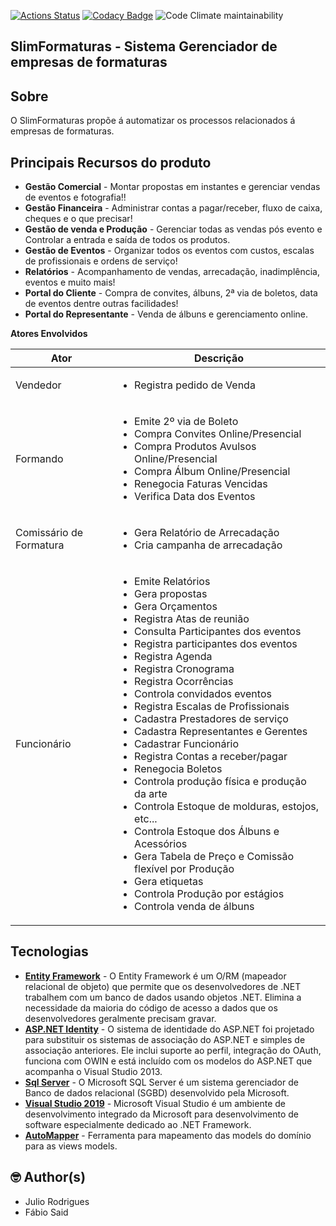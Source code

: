 [![Actions Status](https://github.com/XSLIMBR/slimformaturas-api/workflows/CI/badge.svg)](https://github.com/XSLIMBR/slimformaturas-api)
[![Codacy Badge](https://app.codacy.com/project/badge/Grade/89e2f9a653224a5fa4bbf27e56d8a439)](https://www.codacy.com/gh/XSLIMBR/slimformaturas-api?utm_source=github.com&amp;utm_medium=referral&amp;utm_content=XSLIMBR/slimformaturas-api&amp;utm_campaign=Badge_Grade)
![Code Climate maintainability](https://img.shields.io/codeclimate/maintainability-percentage/XSLIMBR/slimformaturas-api?style=flat-square)

## **SlimFormaturas - Sistema Gerenciador de empresas de formaturas**
## **Sobre**

O SlimFormaturas propõe á automatizar os processos relacionados á empresas de formaturas.

## **Principais Recursos do produto**
- **Gestão Comercial** - Montar propostas em instantes e gerenciar vendas de eventos e fotografia!!
- **Gestão Financeira** - Administrar contas a pagar/receber, fluxo de caixa, cheques e o que precisar!
- **Gestão de venda e Produção** - Gerenciar todas as vendas pós evento e Controlar a entrada e saída de todos os produtos.
- **Gestão de Eventos** - Organizar todos os eventos com custos, escalas de profissionais e ordens de serviço!
- **Relatórios** - Acompanhamento de vendas, arrecadação, inadimplência, eventos e muito mais!
- **Portal do Cliente** - Compra de convites, álbuns, 2ª via de boletos, data de eventos dentre outras facilidades!
- **Portal do Representante** - Venda de álbuns e gerenciamento online.

**Atores Envolvidos**

|Ator| Descrição |
|--|--|
| Vendedor  | <ul><li>Registra pedido de Venda</li></ul>   |
|Formando|<ul><li>Emite 2º via de Boleto<li>Compra Convites Online/Presencial<li>Compra Produtos Avulsos Online/Presencial<li>Compra Álbum Online/Presencial<li>Renegocia Faturas Vencidas<li>Verifica Data dos Eventos</li></ul>|
|Comissário de Formatura|<ul><li>Gera Relatório de Arrecadação<li>Cria campanha de arrecadação</li></ul> |
|Funcionário|<ul><li>Emite Relatórios<li>Gera propostas<li>Gera Orçamentos<li>Registra Atas de reunião<li>Consulta Participantes dos eventos<li>Registra participantes dos eventos<li>Registra Agenda<li>Registra Cronograma<li>Registra Ocorrências<li>Controla convidados eventos<li>Registra Escalas de Profissionais<li>Cadastra Prestadores de serviço<li>Cadastra Representantes e Gerentes<li>Cadastrar Funcionário<li>Registra Contas a receber/pagar<li>Renegocia Boletos<li>Controla produção física e produção da arte<li>Controla Estoque de molduras, estojos, etc...<li>Controla Estoque dos Álbuns e Acessórios<li>Gera Tabela de Preço e Comissão flexível por Produção<li>Gera etiquetas<li>Controla Produção por estágios</li><li>Controla venda de álbuns</li></ul>|


## **Tecnologias**
- **[Entity Framework](https://docs.microsoft.com/pt-br/ef/ef6/)** - O Entity Framework é um O/RM (mapeador relacional de objeto) que permite que os desenvolvedores de .NET trabalhem com um banco de dados usando objetos .NET. Elimina a necessidade da maioria do código de acesso a dados que os desenvolvedores geralmente precisam gravar.
- **[ASP.NET Identity](https://docs.microsoft.com/pt-br/aspnet/identity/overview/getting-started/introduction-to-aspnet-identity)** - O sistema de identidade do ASP.NET foi projetado para substituir os sistemas de associação do ASP.NET e simples de associação anteriores. Ele inclui suporte ao perfil, integração do OAuth, funciona com OWIN e está incluído com os modelos do ASP.NET que acompanha o Visual Studio 2013.
- **[Sql Server](https://www.microsoft.com/pt-br/sql-server/sql-server-2019)** - O Microsoft SQL Server é um sistema gerenciador de Banco de dados relacional (SGBD) desenvolvido pela Microsoft. 
- **[Visual Studio 2019](https://visualstudio.microsoft.com/pt-br/)** - Microsoft Visual Studio é um ambiente de desenvolvimento integrado da Microsoft para desenvolvimento de software especialmente dedicado ao .NET Framework.
- [**AutoMapper**](https://automapper.org/) - Ferramenta para mapeamento das models do domínio para as views models.

## 🤓 Author(s)
  - Julio Rodrigues
  - Fábio Said
